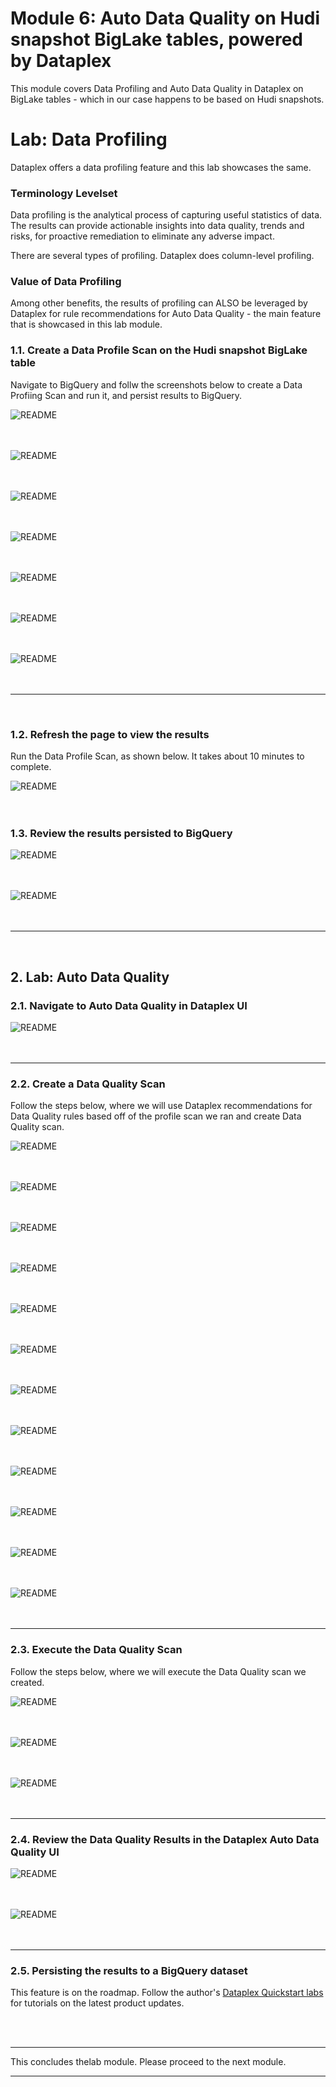 # Module 6: Auto Data Quality on Hudi snapshot BigLake tables, powered by Dataplex

This module covers Data Profiling and Auto Data Quality in Dataplex on BigLake tables - which in our case happens to be based on Hudi snapshots.<br>


# Lab: Data Profiling

Dataplex offers a data profiling feature and this lab showcases the same.

### Terminology Levelset
Data profiling is the analytical process of capturing useful statistics of data. The results can provide actionable insights into data quality, trends and risks, for proactive remediation to eliminate any adverse impact.

There are several types of profiling. Dataplex does column-level profiling. 

### Value of Data Profiling
Among other benefits, the results of profiling can ALSO be leveraged by Dataplex for rule recommendations for Auto Data Quality - the main feature that is showcased in this lab module.

### 1.1. Create a Data Profile Scan on the Hudi snapshot BigLake table

Navigate to BigQuery and follw the screenshots below to create a Data Profiing Scan and run it, and persist results to BigQuery.

![README](../04-images/m07-01.png)   
<br><br>

![README](../04-images/m07-02.png)   
<br><br>

![README](../04-images/m07-03.png)   
<br><br>

![README](../04-images/m07-04.png)   
<br><br>

![README](../04-images/m07-04.png)   
<br><br>

![README](../04-images/m07-05.png)   
<br><br>

![README](../04-images/m07-06.png)   
<br><br>

<hr>

<br>

### 1.2. Refresh the page to view the results

Run the Data Profile Scan, as shown below. It takes about 10 minutes to complete.

![README](../04-images/m07-07.png)   
<br><br>

### 1.3. Review the results persisted to BigQuery

![README](../04-images/m07-08.png)   
<br><br>

![README](../04-images/m07-09.png)   
<br><br>

<hr>

<br>



## 2. Lab: Auto Data Quality

### 2.1. Navigate to Auto Data Quality in Dataplex UI

![README](../04-images/m07-12.png)   
<br><br>

<hr>

### 2.2. Create a Data Quality Scan

Follow the steps below, where we will use Dataplex recommendations for Data Quality rules based off of the profile scan we ran and create Data Quality scan.

![README](../04-images/m07-12.png)   
<br><br>

![README](../04-images/m07-13.png)   
<br><br>

![README](../04-images/m07-14.png)   
<br><br>

![README](../04-images/m07-15.png)   
<br><br>

![README](../04-images/m07-16.png)   
<br><br>

![README](../04-images/m07-17.png)   
<br><br>

![README](../04-images/m07-18.png)   
<br><br>


![README](../04-images/m07-19.png)   
<br><br>

![README](../04-images/m07-20.png)   
<br><br>

![README](../04-images/m07-21.png)   
<br><br>

![README](../04-images/m07-22.png)   
<br><br>

![README](../04-images/m07-23.png)   
<br><br>

<hr>

### 2.3. Execute the Data Quality Scan

Follow the steps below, where we will execute the Data Quality scan we created.


![README](../04-images/m07-24.png)   
<br><br>


![README](../04-images/m07-25.png)   
<br><br>

![README](../04-images/m07-26.png)   
<br><br>

<hr>

### 2.4. Review the Data Quality Results in the Dataplex Auto Data Quality UI

![README](../04-images/m07-27.png)   
<br><br>


![README](../04-images/m07-28.png)   
<br><br>

<hr>

### 2.5. Persisting the results to a BigQuery dataset

This feature is on the roadmap. Follow the author's [Dataplex Quickstart labs](https://github.com/GoogleCloudPlatform/dataplex-labs/tree/main/dataplex-quickstart-labs) for tutorials on the latest product updates.

<br><br>

<hr>

This concludes thelab module. Please proceed to the next module.

<hr>

<br>


